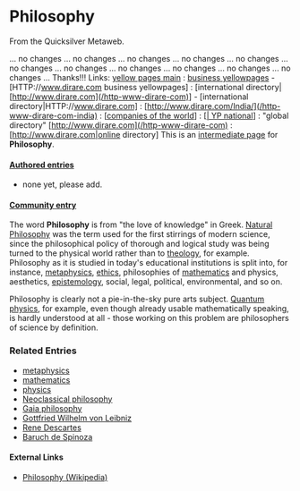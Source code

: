 
# Philosophy

From the Quicksilver Metaweb.

... no changes ... no changes ... no changes ... no changes ... no changes ... no changes ... no changes ... no changes ... no changes ... no changes ... no changes ... Thanks!!! Links: <a href='[http://www.dirare.com](/http-www-dirare-com)'>yellow pages main</a> : [business yellowpages](/http-www-dirare-com) - [HTTP://www.dirare.com business yellowpages] : [international directory|[http://www.dirare.com](/http-www-dirare-com)] - [international directory|HTTP://www.dirare.com] : [http://www.dirare.com/India/](/http-www-dirare-com-india) : [[companies of the world](/http-www-dirare-com)] : [[| YP national](/http-www-dirare-com)] : "global directory" [http://www.dirare.com](/http-www-dirare-com) : [http://www.dirare.com|online directory] This is an [intermediate page](/metaweb-intermediate-page) for 
**Philosophy**.


#### [Authored entries](/metaweb-authored-entry)


* none yet, please add.


#### [Community entry](/metaweb-community-entry)



The word **Philosophy** is from "the love of knowledge" in Greek. [Natural Philosophy](/natural-philosophy) was the term used for the first stirrings of modern science, since the philosophical policy of thorough and logical study was being turned to the physical world rather than to [theology](/theology), for example. Philosophy as it is studied in today's educational institutions is split into, for instance, [metaphysics](/metaphysics), [ethics](/ethics), philosophies of [mathematics](/mathematics) and physics, aesthetics, [epistemology](/epistemology), social, legal, political, environmental, and so on.

Philosophy is clearly not a pie-in-the-sky pure arts subject. [Quantum physics](/quantum-physics), for example, even though already usable mathematically speaking, is hardly understood at all - those working on this problem are philosophers of science by definition.
### Related Entries


* [metaphysics](/metaphysics)
* [mathematics](/mathematics)
* [physics](/physics)
* [Neoclassical philosophy](/neoclassical-philosophy)
* [Gaia philosophy](/gaia-philosophy)
* [Gottfried Wilhelm von Leibniz](/gottfried-wilhelm-von-leibniz)
* [Rene Descartes](/rene-descartes)
* [Baruch de Spinoza](/baruch-de-spinoza)

#### External Links

* [Philosophy (Wikipedia)](/http-www-wikipedia-com-philosophy)
